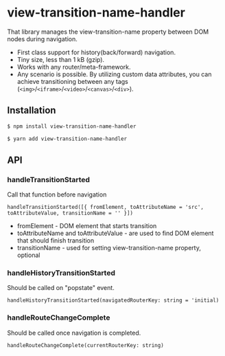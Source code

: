 # view-transition-name-handler

That library manages the view-transition-name property between DOM nodes during navigation.
* First class support for history(back/forward) navigation. 
* Tiny size, less than 1 kB (gzip).
* Works with any router/meta-framework.
* Any scenario is possible. By utilizing custom data attributes, you can achieve transitioning between any tags (`<img>`/`<iframe>`/`<video>`/`<canvas>`/`<div>`).

## Installation

```sh
$ npm install view-transition-name-handler
```
```sh
$ yarn add view-transition-name-handler
```

## API
### handleTransitionStarted
Call that function before navigation
```
handleTransitionStarted([{ fromElement, toAttributeName = 'src', toAttributeValue, transitionName = '' }])
```
* fromElement - DOM element that starts transition
* toAttributeName and toAttributeValue - are used to find DOM element that should finish transition
* transitionName - used for setting view-transition-name property, optional

### handleHistoryTransitionStarted
Should be called on "popstate" event.
```
handleHistoryTransitionStarted(navigatedRouterKey: string = 'initial)
```

### handleRouteChangeComplete
Should be called once navigation is completed.
```
handleRouteChangeComplete(currentRouterKey: string)
```


